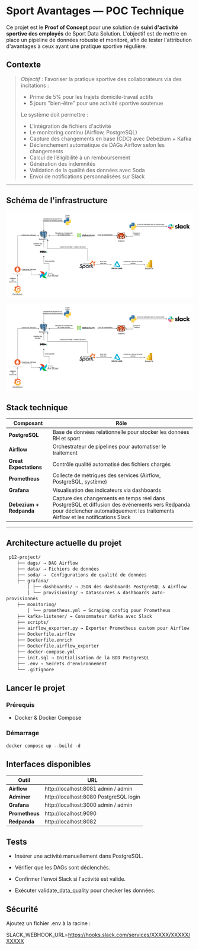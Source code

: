 # Sport Avantages — POC Technique

Ce projet est le **Proof of Concept** pour une solution de **suivi d'activité sportive des employés** de Sport Data Solution. L'objectif est de mettre en place un pipeline de données robuste et monitoré, afin de tester l'attribution d'avantages à ceux ayant une pratique sportive régulière.

##  Contexte

> *Objectif :* Favoriser la pratique sportive des collaborateurs via des incitations :
>
> -  Prime de 5% pour les trajets domicile-travail actifs
> -  5 jours "bien-être" pour une activité sportive soutenue
> 
> Le système doit permettre :
> - L'intégration de fichiers d'activité
> - Le monitoring continu (Airflow, PostgreSQL)
> - Capture des changements en base (CDC) avec Debezium + Kafka
> - Déclenchement automatique de DAGs Airflow selon les changements
> - Calcul de l’éligibilité à un remboursement
> - Génération des indemnités
> - Validation de la qualité des données avec Soda
> - Envoi de notifications personnalisées sur Slack

---

## Schéma de l'infrastructure
![Schéma](images/schema.png)

![Schéma](images/schema.png)

## Stack technique

| Composant       | Rôle                                                                 |
|----------------|----------------------------------------------------------------------|
| **PostgreSQL** | Base de données relationnelle pour stocker les données RH et sport  |
| **Airflow**     | Orchestrateur de pipelines pour automatiser le traitement           |
| **Great Expectations** | Contrôle qualité automatisé des fichiers chargés              |
| **Prometheus**  | Collecte de métriques des services (Airflow, PostgreSQL, système)   |
| **Grafana**     | Visualisation des indicateurs via dashboards                        |
| **Debezium + Redpanda**     | Capture des changements en temps réel dans PostgreSQL et diffusion des événements vers Redpanda pour déclencher automatiquement les traitements Airflow et les notifications Slack                       |

---

## Architecture actuelle du projet

     p12-project/
        ├── dags/ → DAG Airflow
        ├── data/ → Fichiers de données 
        ├── soda/ →  Configurations de qualité de données
        ├── grafana/
            │ ├── dashboards/ → JSON des dashboards PostgreSQL & Airflow
            │ └── provisioning/ → Datasources & dashboards auto-provisionnés
        ├── monitoring/
            │ └── prometheus.yml → Scraping config pour Prometheus
        ├── kafka-listener/ → Consommateur Kafka avec Slack
        ├── scripts/
        ├── airflow_exporter.py → Exporter Prometheus custom pour Airflow
        ├── Dockerfile.airflow
        ├── Dockerfile.enrich
        ├── Dockerfile.airflow_exporter 
        ├── docker-compose.yml
        ├── init.sql → Initialisation de la BDD PostgreSQL
        ├── .env → Secrets d'environnement 
        └── .gitignore


##  Lancer le projet

###  Prérequis

- Docker & Docker Compose

###  Démarrage

    docker compose up --build -d


## Interfaces disponibles

| Outil       | URL                                                                 |
|----------------|----------------------------------------------------------------------|
| **Airflow** | http://localhost:8081	admin / admin  |
| **Adminer**     | http://localhost:8080	PostgreSQL login           |
| **Grafana** | http://localhost:3000	admin / admin             |
| **Prometheus**  | http://localhost:9090   |
| **Redpanda**     |  http://localhost:8082                        |


## Tests
- Insérer une activité manuellement dans PostgreSQL.

- Vérifier que les DAGs sont déclenchés.

- Confirmer l'envoi Slack si l'activité est valide.

- Exécuter validate_data_quality pour checker les données.

##  Sécurité
Ajoutez un fichier .env à la racine :

SLACK_WEBHOOK_URL=https://hooks.slack.com/services/XXXXX/XXXXX/XXXXX
